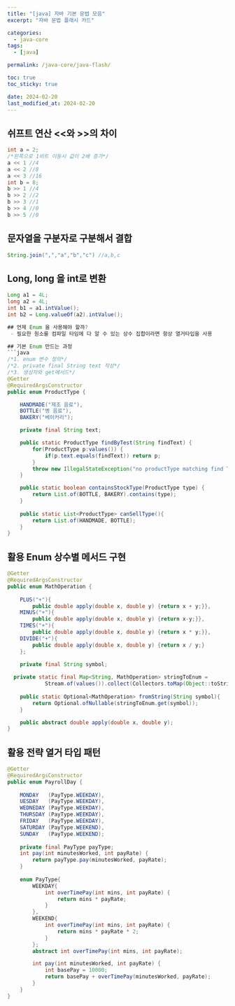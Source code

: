 ```yaml
---
title: "[java] 자바 기본 문법 모음"
excerpt: "자바 문법 플래시 카드"

categories:
  - java-core
tags:
  - [java]

permalink: /java-core/java-flash/

toc: true
toc_sticky: true

date: 2024-02-20
last_modified_at: 2024-02-20
---
```


## 쉬프트 연산 <<와 >>의 차이
```java
int a = 2;
/*왼쪽으로 1비트 이동시 값이 2배 증가*/
a << 1 //4
a << 2 //8
a << 3 //16
int b = 8;
b >> 1 //4
b >> 2 //2
b >> 3 //1
b >> 4 //0
b >> 5 //0
```
## 문자열을 구분자로 구분해서 결합
```java
String.join(",","a","b","c") //a,b,c
```
## Long, long 을 int로 변환
```java
Long a1 = 4L;
long a2 = 4L;
int b1 = a1.intValue();
int b2 = Long.valueOf(a2).intValue();

## 언제 Enum 을 사용해야 할까?
 - 필요한 원소를 컴파일 타임에 다 알 수 있는 상수 집합이라면 항상 열거타입을 사용

## 기본 Enum 만드는 과정
```java
/*1. enum 변수 정의*/
/*2. private final String text 작성*/
/*3. 생성자와 get메서드*/
@Getter
@RequiredArgsConstructor
public enum ProductType {

    HANDMADE("제조 음료"),
    BOTTLE("병 음료"),
    BAKERY("베이커리");

    private final String text;

    public static ProductType findByTest(String findText) {
    	for(ProductType p:values()) {
    		if(p.text.equals(findText)) return p;
    	}
    	throw new IllegalStateException("no productType matching find Text");
    }

    public static boolean containsStockType(ProductType type) {
        return List.of(BOTTLE, BAKERY).contains(type);
    }
    
    public static List<ProductType> canSellType(){
    	return List.of(HANDMADE, BOTTLE);
    }
}
```

## 활용 Enum 상수별 메서드 구현
```java
@Getter
@RequiredArgsConstructor
public enum MathOperation {
	
	PLUS("+"){
		public double apply(double x, double y) {return x + y;}},
	MINUS("+"){
		public double apply(double x, double y) {return x-y;}},
	TIMES("+"){
		public double apply(double x, double y) {return x * y;}},
	DIVIDE("+"){
		public double apply(double x, double y) {return x / y;}
	};
	
	private final String symbol;

  private static final Map<String, MathOperation> stringToEnum = 
			Stream.of(values()).collect(Collectors.toMap(Object::toString, e->e));
	
	public static Optional<MathOperation> fromString(String symbol){
		return Optional.ofNullable(stringToEnum.get(symbol));
	}

	public abstract double apply(double x, double y);
}
```
## 활용 전략 열거 타입 패턴
```java
@Getter
@RequiredArgsConstructor
public enum PayrollDay {
	
	MONDAY   (PayType.WEEKDAY), 
	UESDAY   (PayType.WEEKDAY), 
	WEDNEDAY (PayType.WEEKDAY), 
	THURSDAY (PayType.WEEKDAY), 
	FRIDAY   (PayType.WEEKDAY), 
	SATURDAY (PayType.WEEKEND), 
	SUNDAY   (PayType.WEEKEND);
	
	private final PayType payType;
	int pay(int minutesWorked, int payRate) {
		return payType.pay(minutesWorked, payRate);
	}
	
	enum PayType{
		WEEKDAY{
			int overTimePay(int mins, int payRate) {
				return mins * payRate;
			}
		},
		WEEKEND{
			int overTimePay(int mins, int payRate) {
				return mins * payRate * 2;
			}
		};
		abstract int overTimePay(int mins, int payRate);

		int pay(int minutesWorked, int payRate) {
			int basePay = 10000;
			return basePay + overTimePay(minutesWorked, payRate);
		}
	}
}
```
```
